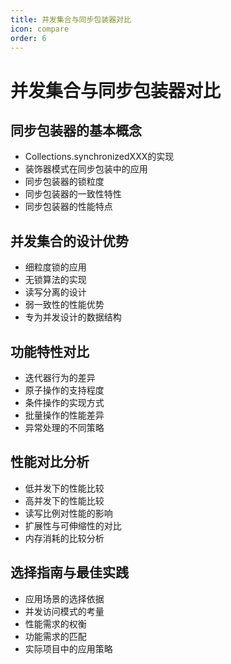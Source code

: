 ```yaml
---
title: 并发集合与同步包装器对比
icon: compare
order: 6
---
```


# 并发集合与同步包装器对比

## 同步包装器的基本概念

- Collections.synchronizedXXX的实现
- 装饰器模式在同步包装中的应用
- 同步包装器的锁粒度
- 同步包装器的一致性特性
- 同步包装器的性能特点

## 并发集合的设计优势

- 细粒度锁的应用
- 无锁算法的实现
- 读写分离的设计
- 弱一致性的性能优势
- 专为并发设计的数据结构

## 功能特性对比

- 迭代器行为的差异
- 原子操作的支持程度
- 条件操作的实现方式
- 批量操作的性能差异
- 异常处理的不同策略

## 性能对比分析

- 低并发下的性能比较
- 高并发下的性能比较
- 读写比例对性能的影响
- 扩展性与可伸缩性的对比
- 内存消耗的比较分析

## 选择指南与最佳实践

- 应用场景的选择依据
- 并发访问模式的考量
- 性能需求的权衡
- 功能需求的匹配
- 实际项目中的应用策略
